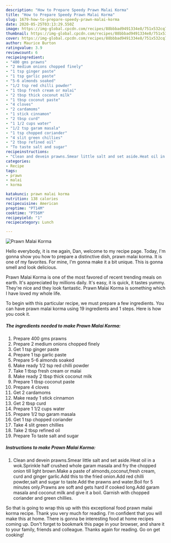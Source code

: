```yaml
---
description: "How to Prepare Speedy Prawn Malai Korma"
title: "How to Prepare Speedy Prawn Malai Korma"
slug: 1679-how-to-prepare-speedy-prawn-malai-korma
date: 2020-05-25T03:13:29.550Z
image: https://img-global.cpcdn.com/recipes/88bbbad9491334e8/751x532cq70/prawn-malai-korma-recipe-main-photo.jpg
thumbnail: https://img-global.cpcdn.com/recipes/88bbbad9491334e8/751x532cq70/prawn-malai-korma-recipe-main-photo.jpg
cover: https://img-global.cpcdn.com/recipes/88bbbad9491334e8/751x532cq70/prawn-malai-korma-recipe-main-photo.jpg
author: Maurice Burton
ratingvalue: 3.9
reviewcount: 6
recipeingredient:
- "400 gms prawns"
- "2 medium onions chopped finely"
- "1 tsp ginger paste"
- "1 tsp garlic paste"
- "5-6 almonds soaked"
- "1/2 tsp red chilli powder"
- "1 tbsp fresh cream or malai"
- "2 tbsp thick coconut milk"
- "1 tbsp coconut paste"
- "4 cloves"
- "2 cardamoms"
- "1 stick cinnamon"
- "2 tbsp curd"
- "1 1/2 cups water"
- "1/2 tsp garam masala"
- "1 tsp chopped coriander"
- "4 slit green chillies"
- "2 tbsp refined oil"
- "To taste salt and sugar"
recipeinstructions:
- "Clean and devein prawns.Smear little salt and set aside.Heat oil in a wok.Sprinkle half crushed whole garam masala and fry the chopped onion till light brown.Make a paste of almonds,coconut,fresh cream, curd and ginger garlic.Add this to the fried onion.Add red chilli powder,salt and sugar to taste.Add the prawns and water.Boil for 5 minutes only.Prawns are soft and gets hard if cooked long.Add garam masala and coconut milk and give it a boil. Garnish with chopped coriander and green chillies."
categories:
- Recipe
tags:
- prawn
- malai
- korma

katakunci: prawn malai korma 
nutrition: 138 calories
recipecuisine: American
preptime: "PT14M"
cooktime: "PT56M"
recipeyield: "1"
recipecategory: Lunch

---
```



![Prawn Malai Korma](https://img-global.cpcdn.com/recipes/88bbbad9491334e8/751x532cq70/prawn-malai-korma-recipe-main-photo.jpg)

Hello everybody, it is me again, Dan, welcome to my recipe page. Today, I'm gonna show you how to prepare a distinctive dish, prawn malai korma. It is one of my favorites. For mine, I'm gonna make it a bit unique. This is gonna smell and look delicious.

Prawn Malai Korma is one of the most favored of recent trending meals on earth. It's appreciated by millions daily. It's easy, it is quick, it tastes yummy. They're nice and they look fantastic. Prawn Malai Korma is something which I have loved my whole life.




To begin with this particular recipe, we must prepare a few ingredients. You can have prawn malai korma using 19 ingredients and 1 steps. Here is how you cook it.

<!--inarticleads1-->

##### The ingredients needed to make Prawn Malai Korma:

1. Prepare 400 gms prawns
1. Prepare 2 medium onions chopped finely
1. Get 1 tsp ginger paste
1. Prepare 1 tsp garlic paste
1. Prepare 5-6 almonds soaked
1. Make ready 1/2 tsp red chilli powder
1. Take 1 tbsp fresh cream or malai
1. Make ready 2 tbsp thick coconut milk
1. Prepare 1 tbsp coconut paste
1. Prepare 4 cloves
1. Get 2 cardamoms
1. Make ready 1 stick cinnamon
1. Get 2 tbsp curd
1. Prepare 1 1/2 cups water
1. Prepare 1/2 tsp garam masala
1. Get 1 tsp chopped coriander
1. Take 4 slit green chillies
1. Take 2 tbsp refined oil
1. Prepare To taste salt and sugar




<!--inarticleads2-->

##### Instructions to make Prawn Malai Korma:

1. Clean and devein prawns.Smear little salt and set aside.Heat oil in a wok.Sprinkle half crushed whole garam masala and fry the chopped onion till light brown.Make a paste of almonds,coconut,fresh cream, curd and ginger garlic.Add this to the fried onion.Add red chilli powder,salt and sugar to taste.Add the prawns and water.Boil for 5 minutes only.Prawns are soft and gets hard if cooked long.Add garam masala and coconut milk and give it a boil. Garnish with chopped coriander and green chillies.




So that is going to wrap this up with this exceptional food prawn malai korma recipe. Thank you very much for reading. I'm confident that you will make this at home. There is gonna be interesting food at home recipes coming up. Don't forget to bookmark this page in your browser, and share it to your family, friends and colleague. Thanks again for reading. Go on get cooking!
